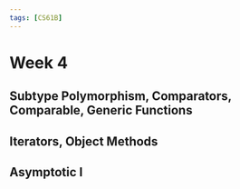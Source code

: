 ```yaml
---
tags: [CS61B]
---
```

# Week 4

## Subtype Polymorphism, Comparators, Comparable, Generic Functions

## Iterators, Object Methods 

## Asymptotic I